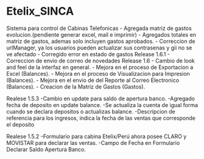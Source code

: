 Etelix_SINCA
============

Sistema para control de Cabinas Telefonicas
    - Agregada matriz de gastos evolucion.(pendiente generar excel, mail e imprimir)
    - Agregados totales en matriz de gastos, ademas solo incluyen gastos aprobados.
    - Correccion de urlManager, ya los usuarios pueden actualizar sus contrasenas y gii no se ve afectado
    - Corregido error en estado de gastos
Release 1.6.1
    - Correccion de envio de correo de novedades
Release 1.6
    - Cambio de look and feel de la interfaz en general.
    - Mejora en el proceso de Exportacion a Excel (Balances).
    - Mejora en el proceso de Visualizacion para Impresion (Balances).
    - Mejora en el envio de del Reporte al Correo Electronico (Balances).
    - Creacion de la Matriz de Gastos (Gastos). 

Realese 1.5.3
    -Cambio en update para saldo de apertura banco.
    -Agregado fecha de deposito en update balance.
    -Se actualiza la cuenta de igual forma cuando se declara depositos o actualizas balance.
    -Descripcion de referencia para los ingresos, indica la fecha de las ventas que corresponde el deposito
    

Realese 1.5.2
    -Formulario para cabina Etelix/Perú ahora posee CLARO y MOVISTAR para declarar las ventas.
    -Campo de Fecha en Formulario Declarar Saldo Apertura Banco.
